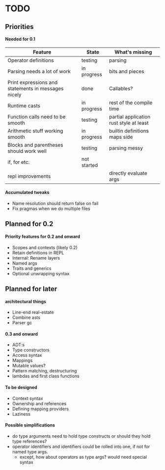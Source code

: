 # TODO

## Priorities

#### Needed for 0.1

| Feature                                               | State     | What's missing |
| ---                                                   | ---       | ---            |
| Operator definitions                                  | testing   | parsing        |
| Parsing needs a lot of work                           | in progress | bits and pieces |
| Print expressions and statements in messages nicely   | done | Callables? |
| Runtime casts                               | in progress | rest of the compile time |
| Function calls need to be smooth | testing | partial application rust style at least |
| Arithmetic stuff working smooth  | in progress | builtin definitions maps side |
| Blocks and parentheses should work well               | testing | parsing messy |
| if, for etc.                                          | not started |  |
| repl improvements                                     | | directly evaluate args |

#### Accumulated tweaks

- Name resolution should return false on fail
- Fix pragmas when we do multiple files

## Planned for 0.2

#### Priority features for 0.2 and onward

- Scopes and contexts (likely 0.2)
- Retain definitions in REPL
- Internal: Rename layers
- Named args
- Traits and generics
- Optional unwrapping syntax

## Planned for later

#### architectural things

- Line-end real-estate
- Combine asts
- Parser gc

#### 0.3 and onward

- ADT:s
- Type constructors
- Access syntax
- Mappings
- Mutable values?
- Pattern matching, destructuring
- lambdas and first class functions

#### To be designed

- Context syntax
- Ownership and references
- Defining mapping providers
- Laziness


#### Possible simplifications

- do type arguments need to hold type constructs or should they hold type references?
- operator identifiers and identifiers could be rolled into one, if not for named type args.
    - except, how about operators as type args? would need special syntax